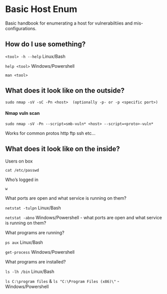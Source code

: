 # Basic Host Enum

Basic handbook for enumerating a host for vulnerabiltiies and mis-configurations.

## How do I use something?

  `<tool> -h --help` Linux/Bash
  
  `help <tool>`  Windows/Powershell
  
  `man <tool>` 

## What does it look like on the outside?

  `sudo nmap -sV -sC -Pn <host>  (optionally -p- or -p <specific port>)`
  
#### Nmap vuln scan
  
  `sudo nmap -sV -Pn --script=smb-vuln* <host> --script=<proto>-vuln*` 
  
Works for common protos
http 
ftp 
ssh
etc… 

## What does it look like on the inside?

  Users on box
  
  `cat /etc/passwd`
  
  Who’s logged in
  
  `w` 
  
  What ports are open and what service is running on them?
  
  `netstat -tulpn`    Linux/Bash 
  
  `netstat -abno`     Windows/Powershell - what ports are open and what service is running on them? 
  
  What programs are running? 
  
  `ps aux`   Linux/Bash
  
  `get-process`   Windows/Powershell 
  
  What programs are installed? 
  
  `ls -lh /bin`  Linux/Bash
  
  `ls C:\program files` & `ls "C:\Program Files (x86)\"`  - Windows/Powershell 
